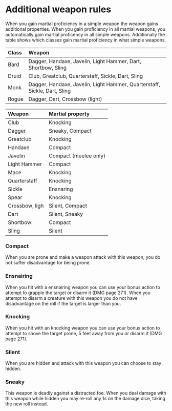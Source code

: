 # Additional weapon rules

When you gain martial proficiency in a simple weapon the weapon gains additional properties.
When you gain proficiency in all martial weapons, you automatically gain martial proficency in all simple weapons.
Additionally the table shows which classes gain martial proficiency in what simple weapons.

| Class     | Weapon        |
|:----------|:--------------|
| Bard      | Dagger, Handaxe, Javelin, Light Hammer, Dart, Shortbow, Sling |
| Druid     | Club, Greatclub, Quarterstaff, Sickle, Dart, Sling |
| Monk      | Dagger, Handaxe, Javelin, Light Hammer, Quarterstaff, Sickle, Dart, Sling |
| Rogue     | Dagger, Dart, Crossbow (light) |


| Weapon         | Martial property |
|:---------------|:--------------|
| Club           | Knocking |
| Dagger         | Sneaky, Compact |
| Greatclub      | Knocking |
| Handaxe        | Compact |
| Javelin        | Compact (meelee only) |
| Light Hammer   | Compact |
| Mace           | Knocking |
| Quarterstaff   | Knocking |
| Sickle         | Ensnaring |
| Spear          | Knocking |
| Crossbow, ligh | Silent, Compact |
| Dart           | Silent, Sneaky |
| Shortbow       | Compact |
| Sling          | Silent |


### Compact

When you are prone and make a weapon attack with this weapon, you do not suffer disadvantage for being prone.

### Ensnairing

When you hit with a ensnairing weapon you can use your bonus action to attempt to grapple the target or disarm it (DMG page 271).
When you attempt to disarm a creature with this weapon you do not have disadvantage on the roll if the target is larger than you.

### Knocking

When you hit with an knocking weapon you can use your bonus action to attempt to shove the target prone, 5 feet away from you or disarm it (DMG page 271).

### Silent

When you are hidden and attack with this weapon you can choose to stay hidden.

### Sneaky

This weapon is deadly against a distracted foe. When you deal damage with this weapon while hidden you may re-roll any 1s on the damage dice, taking the new roll instead.
